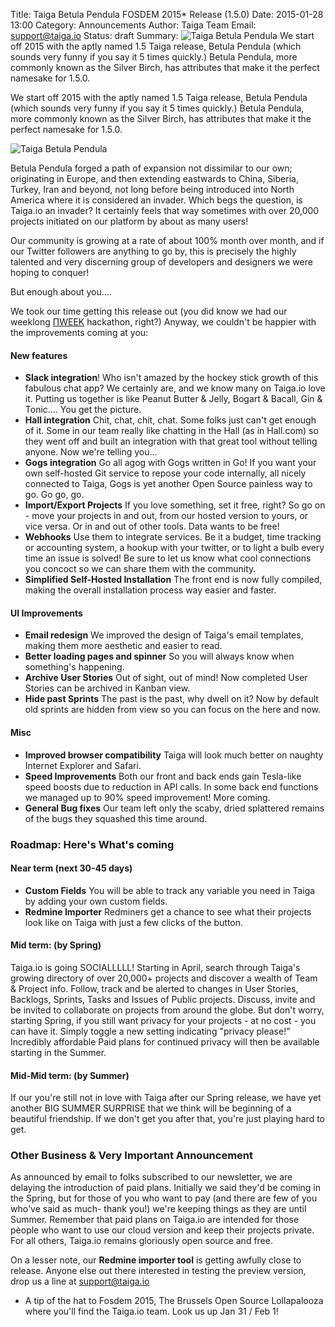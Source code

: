 Title: Taiga Betula Pendula FOSDEM 2015* Release (1.5.0)
Date: 2015-01-28 13:00
Category: Announcements
Author: Taiga Team
Email: support@taiga.io
Status: draft
Summary: ![Taiga Betula Pendula](/images/2015-01-27_changelog150/01.jpg) We start off 2015 with the aptly named 1.5 Taiga release, Betula Pendula (which sounds very funny if you say it 5 times quickly.) Betula Pendula, more commonly known as the Silver Birch, has attributes that make it the perfect namesake for 1.5.0.

We start off 2015 with the aptly named 1.5 Taiga release, Betula Pendula (which sounds very funny if you say it 5 times quickly.) Betula Pendula, more commonly known as the Silver Birch, has attributes that make it the perfect namesake for 1.5.0.

![Taiga Betula Pendula](/images/2015-01-27_changelog150/01.jpg)

Betula Pendula forged a path of expansion not dissimilar to our own; originating in Europe, and then extending eastwards to China, Siberia, Turkey, Iran and beyond, not long before being introduced into North America where it is considered an invader. Which begs the question, is Taiga.io an invader? It certainly feels that way sometimes with over 20,000 projects initiated on our platform by about as many users!

Our community is growing at a rate of about 100% month over month, and if our Twitter followers are anything to go by, this is precisely the highly talented and very discerning group of developers and designers we were hoping to conquer!

But enough about you….

We took our time getting this release out (you did know we had our weeklong [ΠWEEK](http://www.kaleidos.net/blog/category/%CF%80week/) hackathon, right?) Anyway, we couldn't be happier with the improvements coming at you:

#### New features

- **Slack integration**! Who isn't amazed by the hockey stick growth of this fabulous chat app? We certainly are, and we know many on Taiga.io love it. Putting us together is like Peanut Butter & Jelly, Bogart & Bacall, Gin & Tonic…. You get the picture.
- **Hall integration** Chit, chat, chit, chat. Some folks just can't get enough of it. Some in our team really like chatting in the Hall (as in Hall.com) so they went off and built an integration with that great tool without telling anyone. Now we're telling you...
- **Gogs integration** Go all agog with Gogs written in Go! If you want your own self-hosted Git service to repose your code internally, all nicely connected to Taiga, Gogs is yet another Open Source painless way to go. Go go, go.
- **Import/Export Projects** If you love something, set it free, right? So go on - move your projects in and out, from our hosted version to yours, or vice versa. Or in and out of other tools. Data wants to be free!
- **Webhooks** Use them to integrate services. Be it a budget, time tracking or accounting system, a hookup with your twitter, or to light a bulb every time an issue is solved! Be sure to let us know what cool connections you concoct so we can share them with the community.
- **Simplified Self-Hosted Installation** The front end is now fully compiled, making the overall installation process way easier and faster.

#### UI Improvements

- **Email redesign** We improved the design of Taiga's email templates, making them more aesthetic and easier to read.
- **Better loading pages and spinner** So you will always know when something's happening.
- **Archive User Stories** Out of sight, out of mind! Now completed User Stories can be archived in Kanban view.
- **Hide past Sprints** The past is the past, why dwell on it? Now by default old sprints are hidden from view so you can focus on the here and now.

#### Misc

- **Improved browser compatibility** Taiga will look much better on naughty Internet Explorer and Safari.
- **Speed Improvements** Both our front and back ends gain Tesla-like speed boosts due to reduction in API calls. In some back end functions we managed up to 90% speed improvement! More coming.
- **General Bug fixes** Our team left only the scaby, dried splattered remains of the bugs they squashed this time around.

### Roadmap: Here's What's coming
#### Near term (next 30-45 days)
- **Custom Fields** You will be able to track any variable you need in Taiga by adding your own custom fields.
- **Redmine Importer** Redminers get a chance to see what their projects look like on Taiga with just a few clicks of the button.

#### Mid term: (by Spring)
Taiga.io is going SOCIALLLLL! Starting in April, search through Taiga's growing directory of over 20,000+ projects and discover a wealth of Team & Project info. Follow, track and be alerted to changes in User Stories, Backlogs, Sprints, Tasks and Issues of Public projects. Discuss, invite and be invited to collaborate on projects from around the globe. But don't worry, starting Spring, if you still want privacy for your projects - at no cost - you can have it. Simply toggle a new setting indicating "privacy please!" Incredibly affordable Paid plans for continued privacy will then be available starting in the Summer.

#### Mid-Mid term: (by Summer)
If our you're still not in love with Taiga after our Spring release, we have yet another BIG SUMMER SURPRISE that we think will be beginning of a beautiful friendship. If we don't get you after that, you're just playing hard to get.

### Other Business & Very Important Announcement
As announced by email to folks subscribed to our newsletter, we are delaying the introduction of paid plans. Initially we said they'd be coming in the Spring, but for those of you who want to pay (and there are few of you who've said as much- thank you!) we're keeping things as they are until Summer. Remember that paid plans on Taiga.io are intended for those pèople who want to use our cloud version and keep their projects private. For all others, Taiga.io remains gloriously open source and free.

On a lesser note, our **Redmine importer tool** is getting awfully close to release. Anyone else out there interested in testing the preview version, drop us a line at [support@taiga.io](support@taiga.io)

* A tip of the hat to Fosdem 2015, The Brussels Open Source Lollapalooza where you'll find the Taiga.io team. Look us up Jan 31 / Feb 1!
